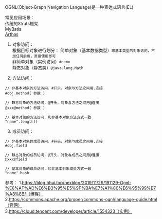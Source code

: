 OGNL(Object-Graph Navigation Language)是一种表达式语言(EL)  

常见应用场景：  
传统的Struts框架  
MyBatis  
[Arthas](../开发工具/线上调试工具/ARTHAS.md)   

1. 对象访问：  
根据目标对象进行划分：
简单对象（基本数据类型）`即基本类型的对象访问，不加任何前缀，直接使用即可`  
非简单对象（实例访问）`#demo`    
静态对象（静态类）`@java.lang.Math`  

2. 方法访问：  
```
// 非基本对象的方法访问，#开头，对象与方法之间用.连接
#obj.method( 参数 )

// 静态对象的方法访问，@开头，对象与方法之间用@连接
@xxx@method( 参数 )

// 基本对象的方法访问，和非基本对象方法方式一致
"name".length()

```

3. 成员访问：  
```
// 非基本对象的成员访问，#开头，对象与成员之间用.连接
#obj.field

// 静态对象的成员访问，@开头，对象与成员之间用@连接
@xxx@field

// 基本对象的成员访问，和非基本对象成员方式一致
"name".hash
```


参考：
1.https://blog.hhui.top/hexblog/2019/11/29/191129-Ognl-%E8%AF%AD%E6%B3%95%E5%9F%BA%E7%A1%80%E6%95%99%E7%A8%8B/（博客）    
2.https://commons.apache.org/proper/commons-ognl/language-guide.html（官网）  
3.https://cloud.tencent.com/developer/article/1554323（实例）






